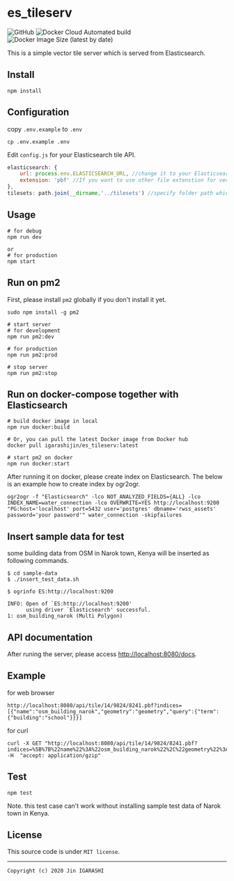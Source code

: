 # es_tileserv
![GitHub](https://img.shields.io/github/license/watergis/es_tileserv)
![Docker Cloud Automated build](https://img.shields.io/docker/cloud/automated/igarashijin/es_tileserv)
![Docker Image Size (latest by date)](https://img.shields.io/docker/image-size/igarashijin/es_tileserv)

This is a simple vector tile server which is served from Elasticsearch.

## Install

```
npm install
```

## Configuration
copy `.env.example` to `.env`
```
cp .env.example .env
```

Edit `config.js` for your Elasticsearch tile API.

```js
elasticsearch: {
    url: process.env.ELASTICSEARCH_URL, //change it to your Elasticsearch URL
    extension: 'pbf' //If you want to use other file extenstion for vector tiles except 'pbf', please speficy here.
},
tilesets: path.join(__dirname,'../tilesets') //specify folder path which stores your mbtiles.
```

## Usage

```
# for debug
npm run dev

or
# for production
npm start
```

## Run on pm2
First, please install `pm2` globally if you don't install it yet.
```
sudo npm install -g pm2
```

```
# start server
# for development
npm run pm2:dev

# for production
npm run pm2:prod

# stop server
npm run pm2:stop
```

## Run on docker-compose together with Elasticsearch

```
# build docker image in local
npm run docker:build

# Or, you can pull the latest Docker image from Docker hub
docker pull igarashijin/es_tileserv:latest

# start pm2 on docker
npm run docker:start
```

After running it on docker, please create index on Elasticsearch. The below is an example how to create index by ogr2ogr.

```
ogr2ogr -f "Elasticsearch" -lco NOT_ANALYZED_FIELDS={ALL} -lco INDEX_NAME=water_connection -lco OVERWRITE=YES http://localhost:9200 "PG:host='localhost' port=5432 user='postgres' dbname='rwss_assets' password='your password'" water_connection -skipfailures
```

## Insert sample data for test
some building data from OSM in Narok town, Kenya will be inserted as following commands.

```
$ cd sample-data
$ ./insert_test_data.sh

$ ogrinfo ES:http://localhost:9200

INFO: Open of `ES:http://localhost:9200'
      using driver `Elasticsearch' successful.
1: osm_building_narok (Multi Polygon)
```

## API documentation

After runing the server, please access [http://localhost:8080/docs](http://localhost:8080/docs).

## Example
for web browser
```
http://localhost:8080/api/tile/14/9824/8241.pbf?indices=[{"name":"osm_building_narok","geometry":"geometry","query":{"term":{"building":"school"}}}]
```

for curl
```
curl -X GET "http://localhost:8080/api/tile/14/9824/8241.pbf?indices=%5B%7B%22name%22%3A%22osm_building_narok%22%2C%22geometry%22%3A%22geometry%22%2C%22query%22%3A%7B%22term%22%3A%7B%22building%22%3A%22school%22%7D%7D%7D%5D" -H  "accept: application/gzip"
```

## Test

```
npm test
```

Note. this test case can't work without installing sample test data of Narok town in Kenya.

## License

This source code is under `MIT license`.

---
`Copyright (c) 2020 Jin IGARASHI`
